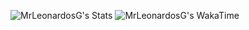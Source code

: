 ![MrLeonardosG's Stats](https://github-readme-stats.vercel.app/api?username=MrLeonardosG&theme=tokyonight&show_icons=true&hide_border=true&count_private=true)
![MrLeonardosG's WakaTime](https://github-readme-stats.vercel.app/api/wakatime?username=mrleonardos&theme=tokyonight&hide_border=true)
